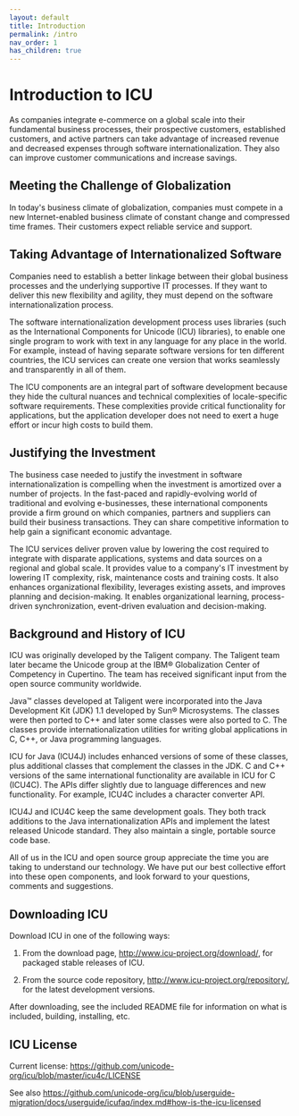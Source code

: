 ```yaml
---
layout: default
title: Introduction
permalink: /intro
nav_order: 1
has_children: true
---
```

<!--
© 2020 and later: Unicode, Inc. and others.
License & terms of use: http://www.unicode.org/copyright.html
-->

# Introduction to ICU

As companies integrate e-commerce on a global scale into their fundamental
business processes, their prospective customers, established customers, and
active partners can take advantage of increased revenue and decreased expenses
through software internationalization. They also can improve customer
communications and increase savings.

## Meeting the Challenge of Globalization

In today's business climate of globalization, companies must compete in a new
Internet-enabled business climate of constant change and compressed time frames.
Their customers expect reliable service and support.

## Taking Advantage of Internationalized Software

Companies need to establish a better linkage between their global business
processes and the underlying supportive IT processes. If they want to deliver
this new flexibility and agility, they must depend on the software
internationalization process.

The software internationalization development process uses libraries (such as
the International Components for Unicode (ICU) libraries), to enable one single
program to work with text in any language for any place in the world. For
example, instead of having separate software versions for ten different
countries, the ICU services can create one version that works seamlessly and
transparently in all of them.

The ICU components are an integral part of software development because they
hide the cultural nuances and technical complexities of locale-specific software
requirements. These complexities provide critical functionality for
applications, but the application developer does not need to exert a huge effort
or incur high costs to build them.

## Justifying the Investment

The business case needed to justify the investment in software
internationalization is compelling when the investment is amortized over a
number of projects. In the fast-paced and rapidly-evolving world of traditional
and evolving e-businesses, these international components provide a firm ground
on which companies, partners and suppliers can build their business
transactions. They can share competitive information to help gain a significant
economic advantage.

The ICU services deliver proven value by lowering the cost required to integrate
with disparate applications, systems and data sources on a regional and global
scale. It provides value to a company's IT investment by lowering IT complexity,
risk, maintenance costs and training costs. It also enhances organizational
flexibility, leverages
existing assets, and improves planning and decision-making. It enables
organizational learning, process-driven synchronization, event-driven evaluation
and decision-making.

## Background and History of ICU

ICU was originally developed by the Taligent company. The Taligent team later
became the Unicode group at the IBM® Globalization Center of Competency in
Cupertino. The team has received significant input from the open source
community worldwide.

Java™ classes developed at Taligent were incorporated into the Java Development
Kit (JDK) 1.1 developed by Sun® Microsystems. The classes were then ported to
C++ and later some classes were also ported to C. The classes provide
internationalization utilities for writing global applications in C, C++, or
Java programming languages.

ICU for Java (ICU4J) includes enhanced versions of some of these classes, plus
additional classes that complement the classes in the JDK. C and C++ versions of
the same international functionality are available in ICU for C (ICU4C). The
APIs differ slightly due to language differences and new functionality. For
example, ICU4C includes a character converter API.

ICU4J and ICU4C keep the same development goals. They both track additions to
the Java internationalization APIs and implement the latest released Unicode
standard. They also maintain a single, portable source code base.

All of us in the ICU and open source group appreciate the time you are taking to
understand our technology. We have put our best collective effort into these
open components, and look forward to your questions, comments and suggestions.

## Downloading ICU

Download ICU in one of the following ways:

1.  From the download page, <http://www.icu-project.org/download/>, for
    packaged stable releases of ICU.

2.  From the source code repository, <http://www.icu-project.org/repository/>,
    for the latest development versions.

After downloading, see the included README file for information on what is
included, building, installing, etc.

## ICU License

Current license: <https://github.com/unicode-org/icu/blob/master/icu4c/LICENSE>

See also <https://github.com/unicode-org/icu/blob/userguide-migration/docs/userguide/icufaq/index.md#how-is-the-icu-licensed>
